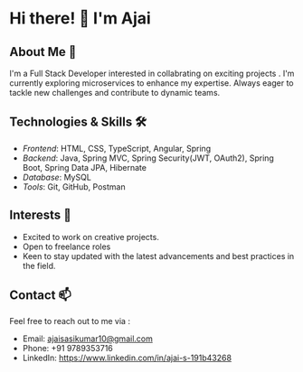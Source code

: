 # Hi there! 👋 I'm Ajai

## About Me 🌟

I'm a Full Stack Developer interested in collabrating on exciting projects . I'm currently exploring microservices to enhance my expertise. Always eager to tackle new challenges and contribute to dynamic teams.

## Technologies & Skills 🛠

- *Frontend*: HTML, CSS, TypeScript, Angular, Spring
- *Backend*: Java, Spring MVC, Spring Security(JWT, OAuth2), Spring Boot, Spring Data JPA, Hibernate
- *Database*: MySQL
- *Tools*: Git, GitHub, Postman

## Interests 🤝

- Excited to work on creative projects.
- Open to freelance roles
- Keen to stay updated with the latest advancements and best practices in the field.

## Contact 📫

Feel free to reach out to me via :
- Email: ajaisasikumar10@gmail.com
- Phone: +91 9789353716
- LinkedIn: https://www.linkedin.com/in/ajai-s-191b43268
